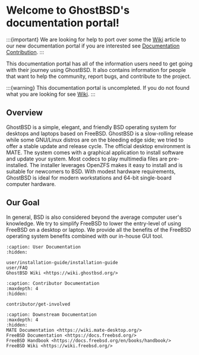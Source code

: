 Welcome to GhostBSD's documentation portal!
===========================================

:::{important}
We are looking for help to port over some the [Wiki](https://wiki.ghostbsd.org/) article to our new documentation portal if you are interested see [Documentation Contribution](contributor/documentation).
:::

This documentation portal has all of the information users need to get going with their journey using GhostBSD. It also contains information for people that want to help the community, report bugs, and contribute to the project.

:::{warning}
This documentation portal is uncompleted. If you do not found what you are looking for see [Wiki](https://wiki.ghostbsd.org/).
:::

## Overview

GhostBSD is a simple, elegant, and friendly BSD operating system for desktops and laptops based on FreeBSD. GhostBSD is a slow-rolling release while some GNU/Linux distros are on the bleeding edge side; we tried to offer a stable update and release cycle. The official desktop environment is MATE. The system comes with a graphical application to install software and update your system. Most codecs to play multimedia files are pre-installed. The installer leverages OpenZFS makes it easy to install and is suitable for newcomers to BSD. With modest hardware requirements, GhostBSD is ideal for modern workstations and 64-bit single-board computer hardware.

## Our Goal

In general, BSD is also considered beyond the average computer user's knowledge. We try to simplify FreeBSD to lower the entry-level of using FreeBSD on a desktop or laptop. We provide all the benefits of the FreeBSD operating system benefits combined with our in-house GUI tool.


```{toctree}
:caption: User Documentation
:hidden:

user/installation-guide/installation-guide
user/FAQ
GhostBSD Wiki <https://wiki.ghostbsd.org/>
```


```{toctree}
:caption: Contributor Documentation
:maxdepth: 4
:hidden:

contributor/get-involved
```


```{toctree}
:caption: Downstream Documentation
:maxdepth: 4
:hidden:
MATE Documentation <https://wiki.mate-desktop.org/>
FreeBSD Documentation <https://docs.freebsd.org/>
FreeBSD Handbook <https://docs.freebsd.org/en/books/handbook/>
FreeBSD Wiki <https://wiki.freebsd.org/>
```